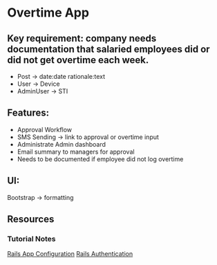 # Overtime App

## Key requirement: company needs documentation that salaried employees did or did not get overtime each week.
- Post -> date:date rationale:text
- User -> Device
- AdminUser -> STI

## Features:
- Approval Workflow
- SMS Sending -> link to approval or overtime input
- Administrate Admin dashboard
- Email summary to managers for approval
- Needs to be documented if employee did not log overtime
 
## UI: 
Bootstrap -> formatting


## Resources

### Tutorial Notes
[Rails App Configuration](https://rails.devcamp.com/professional-rails-development-course/application-build/rails-app-configuration)
[Rails Authentication](https://rails.devcamp.com/professional-rails-development-course/application-build/rails-authentication)